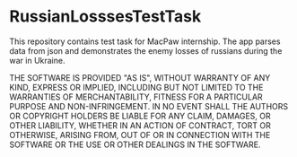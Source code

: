 # RussianLosssesTestTask
This repository contains test task for MacPaw internship. The app parses data from json and demonstrates the enemy losses of russians during the war in Ukraine.

THE SOFTWARE IS PROVIDED "AS IS", WITHOUT WARRANTY OF ANY KIND, EXPRESS OR IMPLIED, INCLUDING BUT NOT LIMITED TO THE WARRANTIES OF MERCHANTABILITY, FITNESS FOR A PARTICULAR PURPOSE AND NON-INFRINGEMENT. IN NO EVENT SHALL THE AUTHORS OR COPYRIGHT HOLDERS BE LIABLE FOR ANY CLAIM, DAMAGES, OR OTHER LIABILITY, WHETHER IN AN ACTION OF CONTRACT, TORT OR OTHERWISE, ARISING FROM, OUT OF OR IN CONNECTION WITH THE SOFTWARE OR THE USE OR OTHER DEALINGS IN THE SOFTWARE.
